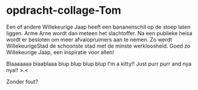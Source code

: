 # opdracht-collage-Tom


Een of andere Willekeurige Jaap heeft een bananenschil op de stoep laten liggen. Arme Arne wordt dan meteen het slachtoffer. Na een publieke heisa wordt er besloten om meer afvalopruimers aan te nemen. Zo werdt WillekeurigeStad de schoonste stad met de minste werkloosheid. Goed zo Willekeurige Jaap, een inspiratie voor allen!

Blaaaaaaa blaablaaa
blup blup blup blup
I'm a kitty!! Just purr purr and nya nya!! >.<

Zonder fout?
